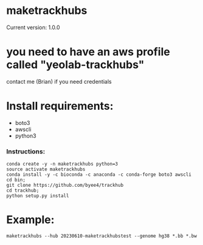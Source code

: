 # maketrackhubs
Current version: 1.0.0

# you need to have an aws profile called "yeolab-trackhubs"

contact me (Brian) if you need credentials

# Install requirements:
- boto3
- awscli
- python3

### Instructions:
```
conda create -y -n maketrackhubs python=3
source activate maketrackhubs
conda install -y -c bioconda -c anaconda -c conda-forge boto3 awscli
cd bin;
git clone https://github.com/byee4/trackhub
cd trackhub;
python setup.py install
```

# Example:
```
maketrackhubs --hub 20230610-maketrackhubstest --genome hg38 *.bb *.bw
```